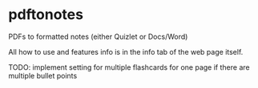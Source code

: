 # pdftonotes
PDFs to formatted notes (either Quizlet or Docs/Word)

All how to use and features info is in the info tab of the web page itself.

TODO: 
implement setting for multiple flashcards for one page if there are multiple bullet points
